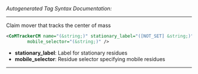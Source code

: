 _Autogenerated Tag Syntax Documentation:_

---
Claim mover that tracks the center of mass

```xml
<CoMTrackerCM name="(&string;)" stationary_label="([NOT_SET] &string;)"
        mobile_selector="(&string;)" />
```

-   **stationary_label**: Label for stationary residues
-   **mobile_selector**: Residue selector specifying mobile residues

---
